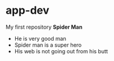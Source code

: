# app-dev
My first repository
**Spider Man**
- He is very good man
- Spider man is a super hero
- His web is not going out from his butt
